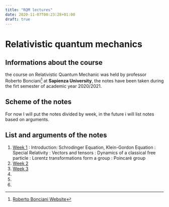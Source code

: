 ```yaml
---
title: "RQM lectures"
date: 2020-11-07T00:23:28+01:00
draft: true
---
```



# Relativistic quantum mechanics

## Informations about the course

the course on Relativistic Quantum Mechanic was held by professor Roberto Bonciani[^1] at **Sapienza University**, the notes have been taken during the firt semester of academic year 2020/2021.

## Scheme of the notes

For now I will put the notes divided by week, in the future i will list notes based on arguments.


## List and arguments of the notes

1. [Week 1](/RQM_lectures/RQM01.pdf)
:   Introduction: Schrodinger Equation, Klein-Gordon Equation
:   Special Relativity
:   Vectors and tensors
:   Dynamics of a classical free particle
:   Lorentz transformations form a group
:   Poincaré group
2. [Week 2](/RQM_lectures/RQM02.pdf)
3. [Week 3](/RQM_lectures/RQM03.pdf)
4. 
5. 
6. 

[^1]: [Roberto Bonciani Website](http://www.roma1.infn.it/~boncianr/index.html)